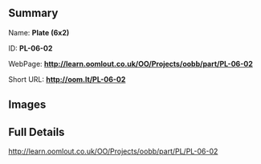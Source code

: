 

## Summary
 
Name: __Plate (6x2)__

ID: __PL-06-02__

WebPage: __http://learn.oomlout.co.uk/OO/Projects/oobb/part/PL-06-02__

Short URL: __http://oom.lt/PL-06-02__


## Images




## Full Details

 http://learn.oomlout.co.uk/OO/Projects/oobb/part/PL/PL-06-02

